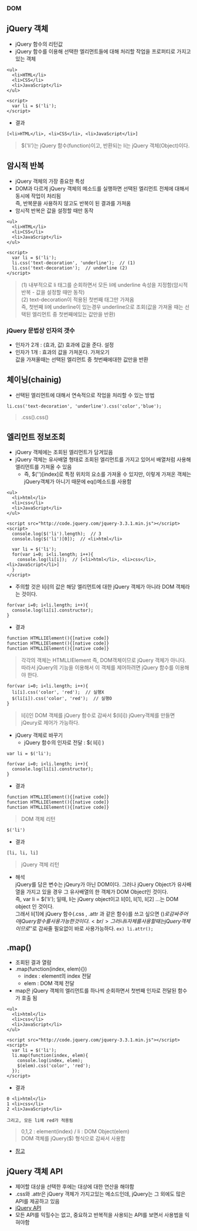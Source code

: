 ### DOM
## jQuery 객체
- jQuery 함수의 리턴값
- jQuery 함수를 이용해 선택한 엘리먼트들에 대해 처리할 작업을 프로퍼티로 가지고 있는 객체
```
<ul>
  <li>HTML</li>
  <li>CSS</li>
  <li>JavaScript</li>
</ul>

<script>
  var li = $('li');
</script>
```
- 결과
```
[<li>HTML</li>, <li>CSS</li>, <li>JavaScript</li>]
```
> $('li')는 jQuery 함수(function)이고, 반환되는 li는 jQuery 객체(Object)이다.


## 암시적 반복
- jQuery 객체의 가장 중요한 특성
- DOM과 다르게 jQuery 객체의 메소드를 실행하면 선택된 엘리먼트 전체에 대해서 동시에 작업이 처리됨<br/>즉, 반복문을 사용하지 않고도 반복이 된 결과를 가져옴
- 암시적 반복은 값을 설정할 때만 동작
```
<ul>
  <li>HTML</li>
  <li>CSS</li>
  <li>JavaScript</li>
</ul>

<script>
  var li = $('li');
  li.css('text-decoration', 'underline');  // (1)
  li.css('text-decoration');  // underline (2)
</script>
```
> (1) 내부적으로 li 태그를 순회하면서 모든 li에 underline 속성을 지정함(암시적 반복 - 값을 설정할 때만 동작)<br/>(2) text-decoration이 적용된 첫번째 태그만 가져옴<br/>  즉, 첫번째 li에 underline이 있는경우 underline으로 조회(값을 가져올 때는 선택된 엘리먼트 중 첫번째에있는 값만을 반환)

### jQuery 문법상 인자의 갯수
- 인자가 2개 : (효과, 값) 효과에 값을 준다. 설정
- 인자가 1개 : 효과의 값을 가져온다. 가져오기<br/>값을 가져올때는 선택된 엘리먼트 중 첫번째에대한 값만을 반환


## 체이닝(chainig)
- 선택된 엘리먼트에 대해서 연속적으로 작업을 처리할 수 있는 방법
```
li.css('text-decoration', 'underline').css('color','blue');
```
> .css().css()


## 엘리먼트 정보조회
- jQuery 객체에는 조회된 엘리먼트가 담겨있음
- jQuery 객체는 유사배열 형태로 조회된 엘리먼트를 가지고 있어서 배열처럼 사용해 엘리먼트를 가져올 수 있음
  - 즉, $('')[index]로 특정 위치의 요소를 가져올 수 있지만, 이렇게 가져온 객체는 jQuery객체가 아니기 때문에 eq()메소드를 사용함
```
<ul>
  <li>html</li>
  <li>css</li>
  <li>JavaScript</li>
</ul>

<script src="http://code.jquery.com/jquery-3.3.1.min.js"></script>
<script>
  console.log($('li').length);  // 3
  console.log($('li')[0]);  // <li>html</li>
  
  var li = $('li');
  for(var i=0; i<li.length; i++){
    console.log(li[i]);  // [<li>html</li>, <li>css</li>, <li>JavaScript</li>]
  }
</script>
```
- 주의할 것은 li[i]의 값은 해당 엘리먼트에 대한 jQuery 객체가 아니라 DOM 객체라는 것이다.
```
for(var i=0; i<li.length; i++){
  console.log(li[i].constructor);
}
```
- 결과
```
function HTMLLIElement(){[native code]}
function HTMLLIElement(){[native code]}
function HTMLLIElement(){[native code]}
```
> 각각의 객체는 HTMLLIElement 즉, DOM객체이므로 jQuery 객체가 아니다.<br/>따라서 jQuery의 기능을 이용해서 이 객체를 제어하려면 jQuery 함수를 이용해야 한다.
```
for(var i=0; i<li.length; i++){
  li[i].css('color', 'red');  // 실행X
  $(li[i]).css('color', 'red');  // 실행O
}
```
> li[i]인 DOM 객체를 jQuery 함수로 감싸서 $(li[i]) jQuery객체를 만들면 jQeury로 제어가 가능하다.

- jQuery 객체로 바꾸기
  - jQuery 함수의 인자로 전달 : $( li[i] )
```
var li = $('li');

for(var i=0; i<li.length; i++){
  console.log(li[i].constructor);
}
```
- 결과
```
function HTMLLIElement(){[native code]}
function HTMLLIElement(){[native code]}
function HTMLLIElement(){[native code]}
```
> DOM 객체 리턴
```
$('li')
```
- 결과
```
[li, li, li]
```
> jQuery 객체 리턴

- 해석<br/>jQuery를 담은 변수는 jQeury가 아닌 DOM이다. 그러나 jQuery Object가 유사배열을 가지고 있을 경우 그 유사배열의 한 객체가 DOM Object인 것이다.<br/>즉, var li = $('li'); 일때, li는 jQuery object이고 li[0], li[1], li[2] ...는 DOM object 인 것이다.<br/>그래서 li[1]에 jQuery 함수(.css , .attr 과 같은 함수)를 쓰고 싶으면 $()로 감싸주어야 jQuery 함수를 사용가능한 것이다.<br/>그러나 li자체를 사용할때는 jQuery객체이므로 '$'로 감싸줄 필요없이 바로 사용가능하다. `ex) li.attr();`


## .map()
- 조회된 결과 열람
- .map(function(index, elem){})
  - index : element의 index 전달
  - elem : DOM 객체 전달
- map은 jQuery 객체의 엘리먼트를 하나씩 순회하면서 첫번째 인자로 전달된 함수가 호출 됨
```
<ul>
  <li>html</li>
  <li>css</li>
  <li>JavaScript</li>
</ul>

<script src="http://code.jquery.com/jquery-3.3.1.min.js"></script>
<script>
  var li = $('li');
  li.map(function(index, elem){
    console.log(index, elem);
    $(elem).css('color', 'red');
  });
</script>
```
- 결과
```
0 <li>html</li>
1 <li>css</li>
2 <li>JavaScript</li>

그리고, 모든 li에 red가 적용됨
```
> 0,1,2 : element(index) \/ li : DOM Object(elem)<br/>DOM 객체를 jQuery($) 형식으로 감싸서 사용함

- [참고](https://api.jquery.com/map/)


## jQuery 객체 API
- 제어할 대상을 선택한 후에는 대상에 대한 연산을 해야함
- .css와 .attr은 jQuery 객체가 가지고있는 메소드인데, jQuery는 그 외에도 많은 API를 제공하고 있음
- [jQuery API](https://api.jquery.com/)
- 모든 API를 익힐수는 없고, 중요하고 반복적을 사용되는 API를 보면서 사용법을 익혀야함
